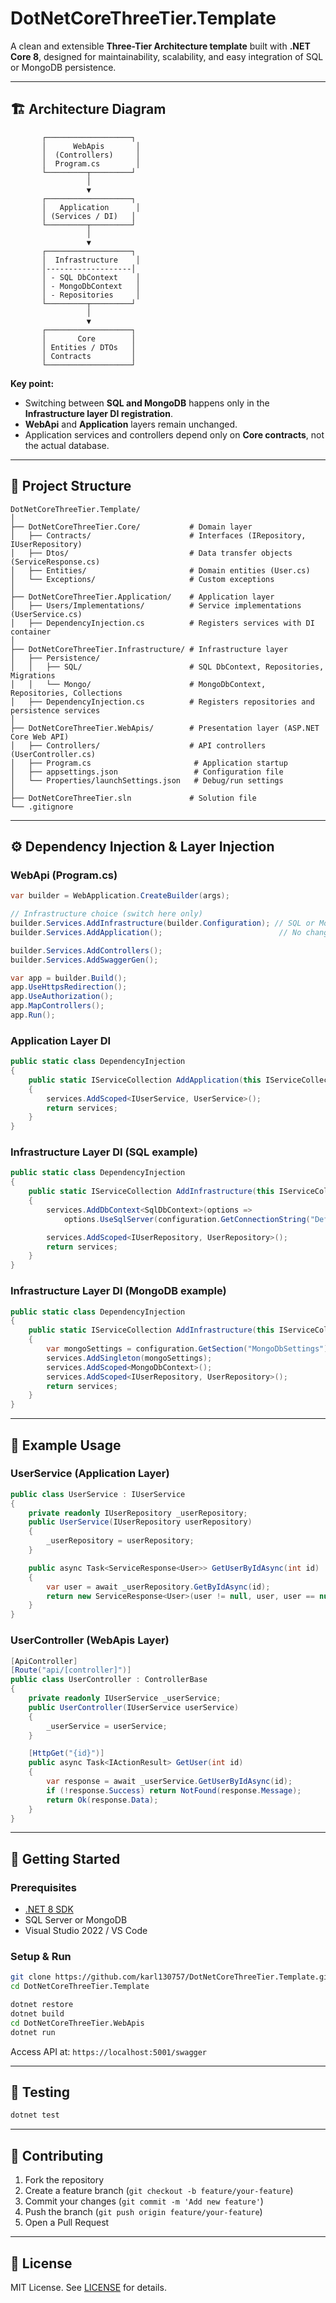 # DotNetCoreThreeTier.Template

A clean and extensible **Three-Tier Architecture template** built with **.NET Core 8**, designed for maintainability, scalability, and easy integration of SQL or MongoDB persistence.

---

## 🏗️ Architecture Diagram

```
       ┌───────────────────┐
       │      WebApis       │
       │  (Controllers)     │
       │  Program.cs        │
       └─────────┬─────────┘
                 │
                 ▼
       ┌───────────────────┐
       │   Application      │
       │ (Services / DI)   │
       └─────────┬─────────┘
                 │
                 ▼
       ┌───────────────────┐
       │  Infrastructure    │
       │-------------------│
       │ - SQL DbContext    │
       │ - MongoDbContext   │
       │ - Repositories     │
       └─────────┬─────────┘
                 │
                 ▼
       ┌───────────────────┐
       │       Core        │
       │ Entities / DTOs   │
       │ Contracts         │
       └───────────────────┘
```

**Key point:**  
- Switching between **SQL and MongoDB** happens only in the **Infrastructure layer DI registration**.  
- **WebApi** and **Application** layers remain unchanged.  
- Application services and controllers depend only on **Core contracts**, not the actual database.

---

## 📂 Project Structure

```
DotNetCoreThreeTier.Template/
│
├── DotNetCoreThreeTier.Core/           # Domain layer
│   ├── Contracts/                      # Interfaces (IRepository, IUserRepository)
│   ├── Dtos/                           # Data transfer objects (ServiceResponse.cs)
│   ├── Entities/                       # Domain entities (User.cs)
│   └── Exceptions/                     # Custom exceptions
│
├── DotNetCoreThreeTier.Application/    # Application layer
│   ├── Users/Implementations/          # Service implementations (UserService.cs)
│   ├── DependencyInjection.cs          # Registers services with DI container
│
├── DotNetCoreThreeTier.Infrastructure/ # Infrastructure layer
│   ├── Persistence/
│   │   ├── SQL/                        # SQL DbContext, Repositories, Migrations
│   │   └── Mongo/                      # MongoDbContext, Repositories, Collections
│   ├── DependencyInjection.cs          # Registers repositories and persistence services
│
├── DotNetCoreThreeTier.WebApis/        # Presentation layer (ASP.NET Core Web API)
│   ├── Controllers/                    # API controllers (UserController.cs)
│   ├── Program.cs                       # Application startup
│   ├── appsettings.json                 # Configuration file
│   └── Properties/launchSettings.json   # Debug/run settings
│
├── DotNetCoreThreeTier.sln             # Solution file
└── .gitignore
```

---

## ⚙️ Dependency Injection & Layer Injection

### WebApi (Program.cs)

```csharp
var builder = WebApplication.CreateBuilder(args);

// Infrastructure choice (switch here only)
builder.Services.AddInfrastructure(builder.Configuration); // SQL or MongoDB
builder.Services.AddApplication();                          // No change needed

builder.Services.AddControllers();
builder.Services.AddSwaggerGen();

var app = builder.Build();
app.UseHttpsRedirection();
app.UseAuthorization();
app.MapControllers();
app.Run();
```

### Application Layer DI

```csharp
public static class DependencyInjection
{
    public static IServiceCollection AddApplication(this IServiceCollection services)
    {
        services.AddScoped<IUserService, UserService>();
        return services;
    }
}
```

### Infrastructure Layer DI (SQL example)

```csharp
public static class DependencyInjection
{
    public static IServiceCollection AddInfrastructure(this IServiceCollection services, IConfiguration configuration)
    {
        services.AddDbContext<SqlDbContext>(options =>
            options.UseSqlServer(configuration.GetConnectionString("DefaultConnection")));

        services.AddScoped<IUserRepository, UserRepository>();
        return services;
    }
}
```

### Infrastructure Layer DI (MongoDB example)

```csharp
public static class DependencyInjection
{
    public static IServiceCollection AddInfrastructure(this IServiceCollection services, IConfiguration configuration)
    {
        var mongoSettings = configuration.GetSection("MongoDbSettings").Get<MongoDbSettings>();
        services.AddSingleton(mongoSettings);
        services.AddScoped<MongoDbContext>();
        services.AddScoped<IUserRepository, UserRepository>();
        return services;
    }
}
```

---

## 📝 Example Usage

### UserService (Application Layer)

```csharp
public class UserService : IUserService
{
    private readonly IUserRepository _userRepository;
    public UserService(IUserRepository userRepository)
    {
        _userRepository = userRepository;
    }

    public async Task<ServiceResponse<User>> GetUserByIdAsync(int id)
    {
        var user = await _userRepository.GetByIdAsync(id);
        return new ServiceResponse<User>(user != null, user, user == null ? "User not found" : null);
    }
}
```

### UserController (WebApis Layer)

```csharp
[ApiController]
[Route("api/[controller]")]
public class UserController : ControllerBase
{
    private readonly IUserService _userService;
    public UserController(IUserService userService)
    {
        _userService = userService;
    }

    [HttpGet("{id}")]
    public async Task<IActionResult> GetUser(int id)
    {
        var response = await _userService.GetUserByIdAsync(id);
        if (!response.Success) return NotFound(response.Message);
        return Ok(response.Data);
    }
}
```

---

## 🚀 Getting Started

### Prerequisites
- [.NET 8 SDK](https://dotnet.microsoft.com/en-us/download/dotnet)
- SQL Server or MongoDB
- Visual Studio 2022 / VS Code

### Setup & Run
```bash
git clone https://github.com/karl130757/DotNetCoreThreeTier.Template.git
cd DotNetCoreThreeTier.Template

dotnet restore
dotnet build
cd DotNetCoreThreeTier.WebApis
dotnet run
```

Access API at: `https://localhost:5001/swagger`

---

## 🧪 Testing

```bash
dotnet test
```

---

## 🤝 Contributing

1. Fork the repository  
2. Create a feature branch (`git checkout -b feature/your-feature`)  
3. Commit your changes (`git commit -m 'Add new feature'`)  
4. Push the branch (`git push origin feature/your-feature`)  
5. Open a Pull Request  

---

## 📜 License

MIT License. See [LICENSE](LICENSE) for details.

